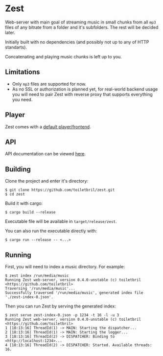# Zest

Web-server with main goal of streaming music in small chunks from all `mp3` files of any bitrate from a folder and it's subfolders. The rest will be decided later.

Initially built with no dependencies (and possibly not up to any of HTTP standarts).

Concatenating and playing music chunks is left up to you.

## Limitations
- Only `mp3` files are supported for now.
- As no SSL or authorization is planned yet, for real-world backend usage you will need to pair Zest with reverse proxy that supports everything you need.

## Player

Zest comes with a [default player/frontend](./player/).

## API

API documentation can be viewed [here](./API.md).

## Building

Clone the project and enter it's directory:
```console
$ git clone https://github.com/toiletbril/zest.git
$ cd zest
```

Build it with cargo:
```console
$ cargo build --release
```

Executable file will be available in `target/release/zest`.

You can also run the executable directly with:
```console
$ cargo run --release -- <...>
```

## Running

First, you will need to index a music directory. For example:
```console
$ zest index /run/media/music
Running Zest web-server, version 0.4.0-unstable (c) toiletbril <https://github.com/toiletbril>
Traversing '/run/media/music'...
Successfully traversed '/run/media/music', generated index file './zest-index-0.json'.
```

Then you can run Zest by serving the generated index:
```console
$ zest serve zest-index-0.json -p 1234 -t 16 -l -u 3
Running Zest web-server, version 0.4.0-unstable (c) toiletbril <https://github.com/toiletbril>
1 [18:13:16] ThreadId(1) -> MAIN: Starting the dispatcher...
2 [18:13:16] ThreadId(1) -> MAIN: Starting the logger...
3 [18:13:16] ThreadId(2) -> DISPATCHER: Binding to <http://localhost:1234>...
4 [18:13:16] ThreadId(2) -> DISPATCHER: Started. Available threads: 16.
```

